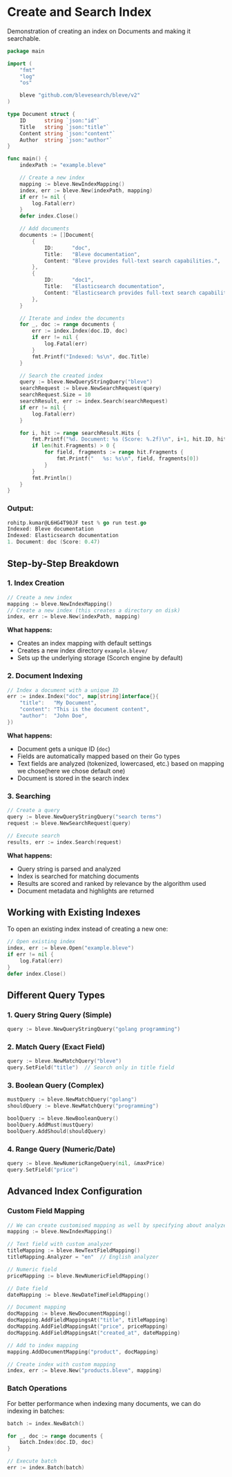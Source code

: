 # Create and Search Index

Demonstration of creating an index on Documents and making it searchable.

```go
package main

import (
	"fmt"
	"log"
	"os"

	bleve "github.com/blevesearch/bleve/v2"
)

type Document struct {
	ID      string `json:"id"`
	Title   string `json:"title"`
	Content string `json:"content"`
	Author  string `json:"author"`
}

func main() {
	indexPath := "example.bleve"

	// Create a new index
	mapping := bleve.NewIndexMapping()
	index, err := bleve.New(indexPath, mapping)
	if err != nil {
		log.Fatal(err)
	}
	defer index.Close()

	// Add documents
	documents := []Document{
		{
			ID:      "doc",
			Title:   "Bleve documentation",
			Content: "Bleve provides full-text search capabilities.",
		},
		{
			ID:      "doc1",
			Title:   "Elasticsearch documentation",
			Content: "Elasticsearch provides full-text search capabilities as well.",
		},
	}

	// Iterate and index the documents
	for _, doc := range documents {
		err := index.Index(doc.ID, doc)
		if err != nil {
			log.Fatal(err)
		}
		fmt.Printf("Indexed: %s\n", doc.Title)
	}

	// Search the created index
	query := bleve.NewQueryStringQuery("bleve")
	searchRequest := bleve.NewSearchRequest(query)
	searchRequest.Size = 10
	searchResult, err := index.Search(searchRequest)
	if err != nil {
		log.Fatal(err)
	}

	for i, hit := range searchResult.Hits {
		fmt.Printf("%d. Document: %s (Score: %.2f)\n", i+1, hit.ID, hit.Score)
		if len(hit.Fragments) > 0 {
			for field, fragments := range hit.Fragments {
				fmt.Printf("   %s: %s\n", field, fragments[0])
			}
		}
		fmt.Println()
	}
}
```
### Output:
```go
rohitp.kumar@L6HG4T90JF test % go run test.go
Indexed: Bleve documentation
Indexed: Elasticsearch documentation
1. Document: doc (Score: 0.47)
```
## Step-by-Step Breakdown

### 1. Index Creation

```go
// Create a new index
mapping := bleve.NewIndexMapping()
// Create a new index (this creates a directory on disk)
index, err := bleve.New(indexPath, mapping)
```

**What happens:**
- Creates an index mapping with default settings
- Creates a new index directory `example.bleve/`
- Sets up the underlying storage (Scorch engine by default)

### 2. Document Indexing

```go
// Index a document with a unique ID
err := index.Index("doc", map[string]interface{}{
    "title":   "My Document",
    "content": "This is the document content",
    "author":  "John Doe",
})
```

**What happens:**
- Document gets a unique ID (`doc`)
- Fields are automatically mapped based on their Go types
- Text fields are analyzed (tokenized, lowercased, etc.) based on mapping we chose(here we chose default one)
- Document is stored in the search index

### 3. Searching

```go
// Create a query
query := bleve.NewQueryStringQuery("search terms")
request := bleve.NewSearchRequest(query)

// Execute search
results, err := index.Search(request)
```

**What happens:**
- Query string is parsed and analyzed
- Index is searched for matching documents
- Results are scored and ranked by relevance by the algorithm used
- Document metadata and highlights are returned

## Working with Existing Indexes

To open an existing index instead of creating a new one:

```go
// Open existing index
index, err := bleve.Open("example.bleve")
if err != nil {
    log.Fatal(err)
}
defer index.Close()
```

## Different Query Types

### 1. Query String Query (Simple)
```go
query := bleve.NewQueryStringQuery("golang programming")
```

### 2. Match Query (Exact Field)
```go
query := bleve.NewMatchQuery("bleve")
query.SetField("title")  // Search only in title field
```

### 3. Boolean Query (Complex)
```go
mustQuery := bleve.NewMatchQuery("golang")
shouldQuery := bleve.NewMatchQuery("programming")

boolQuery := bleve.NewBooleanQuery()
boolQuery.AddMust(mustQuery)
boolQuery.AddShould(shouldQuery)
```

### 4. Range Query (Numeric/Date)
```go
query := bleve.NewNumericRangeQuery(nil, &maxPrice)
query.SetField("price")
```

## Advanced Index Configuration

### Custom Field Mapping

```go
// We can create customised mapping as well by specifying about analyzers
mapping := bleve.NewIndexMapping()

// Text field with custom analyzer
titleMapping := bleve.NewTextFieldMapping()
titleMapping.Analyzer = "en"  // English analyzer

// Numeric field
priceMapping := bleve.NewNumericFieldMapping()

// Date field
dateMapping := bleve.NewDateTimeFieldMapping()

// Document mapping
docMapping := bleve.NewDocumentMapping()
docMapping.AddFieldMappingsAt("title", titleMapping)
docMapping.AddFieldMappingsAt("price", priceMapping)
docMapping.AddFieldMappingsAt("created_at", dateMapping)

// Add to index mapping
mapping.AddDocumentMapping("product", docMapping)

// Create index with custom mapping
index, err := bleve.New("products.bleve", mapping)
```

### Batch Operations

For better performance when indexing many documents, we can do indexing in batches:

```go
batch := index.NewBatch()

for _, doc := range documents {
    batch.Index(doc.ID, doc)
}

// Execute batch
err := index.Batch(batch)
```


